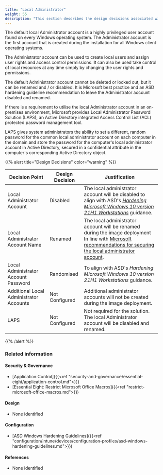 ```yaml
---
title: "Local Administrator"
weight: 55
description: "This section describes the design decisions associated with local administrator accounts on Windows 10 and 11 endpoints configured according to guidance in ASD's Blueprint for Secure Cloud."
---
```


The default local Administrator account is a highly privileged user account found on every Windows operating system. The Administrator account is the first account that is created during the installation for all Windows client operating systems.

The Administrator account can be used to create local users and assign user rights and access control permissions. It can also be used take control of local resources at any time simply by changing the user rights and permissions.

The default Administrator account cannot be deleted or locked out, but it can be renamed and / or disabled. It is Microsoft best practice and an ASD hardening guideline recommendation to leave the Administrator account disabled and renamed.

If there is a requirement to utilise the local Administrator account in an on-premises environment, Microsoft provides Local Administrator Password Solution (LAPS), an Active Directory integrated Access Control List (ACL) protected password management tool.

LAPS gives system administrators the ability to set a different, random password for the common local administrator account on each computer in the domain and store the password for the computer's local administrator account in Active Directory, secured in a confidential attribute in the computer's corresponding Active Directory object.

{{% alert title="Design Decisions" color="warning" %}}

| Decision Point                          | Design Decision | Justification                                                                                                                                                                                                                                                                                              |
|-----------------------------------------|-----------------|------------------------------------------------------------------------------------------------------------------------------------------------------------------------------------------------------------------------------------------------------------------------------------------------------------|
| Local Administrator Account             | Disabled        | The local administrator account will be disabled to align with ASD's [*Hardening Microsoft Windows 10 version 21H1 Workstations*](https://www.cyber.gov.au/resources-business-and-government/maintaining-devices-and-systems/system-hardening-and-administration/system-hardening/hardening-microsoft-windows-10-version-21h1-workstations) guidance.                                                                                                                                                                                                        |
| Local Administrator Account Name        | Renamed         | The local administrator account will be renamed during the image deployment<br>In line with [Microsoft recommendations for securing the local administrator account](https://learn.microsoft.com/windows/security/threat-protection/security-policy-settings/accounts-rename-administrator-account). |
| Local Administrator Account Password    | Randomised      | To align with ASD's *Hardening Microsoft Windows 10 version 21H1 Workstations* guidance.                                                                                                                                                                                                                                                         |
| Additional Local Administrator Accounts | Not Configured  | Additional administrator accounts will not be created during the image deployment.                                                                                                                                                                                                                         |
| LAPS                                    | Not Configured  | Not required for the solution. The local Administrator account will be disabled and renamed.                                                                                                                                                                                                               |

{{% /alert %}}

### Related information

#### Security & Governance

* [Application Control]({{<ref "security-and-governance/essential-eight/application-control.md">}})
* [Essential Eight: Restrict Microsoft Office Macros]({{<ref "restrict-microsoft-office-macros.md">}})

#### Design

* None identified

#### Configuration

* [ASD Windows Hardening Guidelines]({{<ref "configuration/intune/devices/configuration-profiles/asd-windows-hardening-guidelines.md">}})

#### References

* None identified
